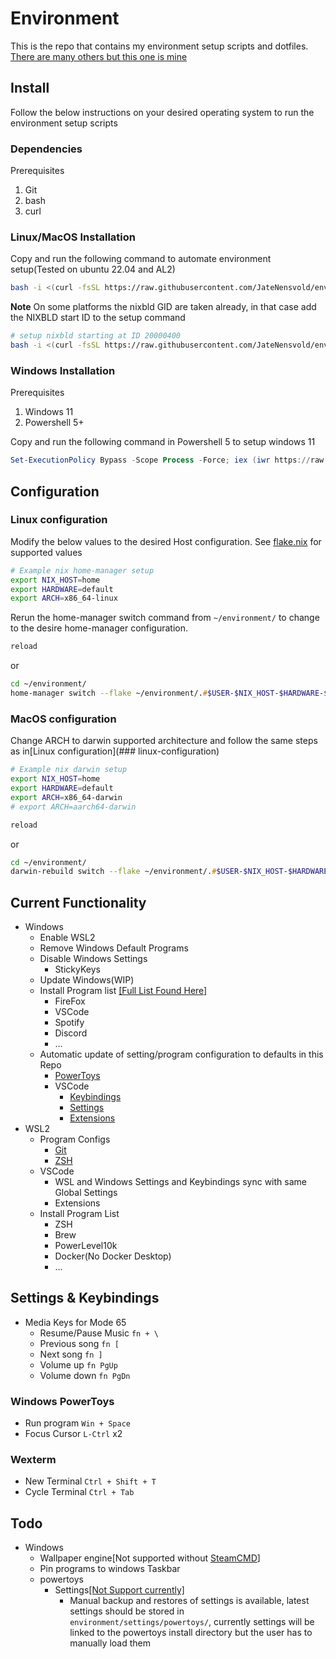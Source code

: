 # Environment

This is the repo that contains my environment setup scripts and dotfiles.
[There are many others but this one is mine](https://github.com/andremedeiros/dotfiles/tree/20779ba9cb5c88a21e98a7a49ac9cb0d3e5868c6)

## Install

Follow the below instructions on your desired operating system to run the environment
setup scripts

### Dependencies

Prerequisites

1. Git
1. bash
1. curl

### Linux/MacOS Installation

Copy and run the following command to automate environment setup(Tested on ubuntu 22.04 and AL2)

```bash
bash -i <(curl -fsSL https://raw.githubusercontent.com/JateNensvold/environment/master/scripts/ubuntu/install.sh) setup
```

**Note**
On some platforms the nixbld GID are taken already, in that case add the NIXBLD start ID to the setup command

```bash
# setup nixbld starting at ID 20000400
bash -i <(curl -fsSL https://raw.githubusercontent.com/JateNensvold/environment/master/scripts/ubuntu/install.sh) setup 20000400

```

### Windows Installation

Prerequisites

1. Windows 11
1. Powershell 5+

Copy and run the following command in Powershell 5 to setup windows 11

```ps1
Set-ExecutionPolicy Bypass -Scope Process -Force; iex (iwr https://raw.githubusercontent.com/JateNensvold/environment/master/windows-install.ps1 -Headers @{"Cache-Control" = "no-cache" }).Content
```

## Configuration

### Linux configuration

Modify the below values to the desired Host configuration. See [flake.nix](./flake.nix) for supported values

```zsh
# Example nix home-manager setup
export NIX_HOST=home
export HARDWARE=default
export ARCH=x86_64-linux
```

Rerun the home-manager switch command from `~/environment/` to change to the desire home-manager configuration.

```zsh
reload
```

or

```zsh
cd ~/environment/
home-manager switch --flake ~/environment/.#$USER-$NIX_HOST-$HARDWARE-$ARCH -b hm-backup
```

### MacOS configuration

Change ARCH to darwin supported architecture and follow the same steps as in[Linux configuration](### linux-configuration)

```zsh
# Example nix darwin setup
export NIX_HOST=home
export HARDWARE=default
export ARCH=x86_64-darwin
# export ARCH=aarch64-darwin
```

```zsh
reload
```

or

```zsh
cd ~/environment/
darwin-rebuild switch --flake ~/environment/.#$USER-$NIX_HOST-$HARDWARE-$ARCH -b hm-backup
```

## Current Functionality

- Windows
  - Enable WSL2
  - Remove Windows Default Programs
  - Disable Windows Settings
    - StickyKeys
  - Update Windows(WIP)
  - Install Program list [[Full List Found Here]](scripts/windows/windows-tools.json)
    - FireFox
    - VSCode
    - Spotify
    - Discord
    - ...
  - Automatic update of setting/program configuration to defaults in this Repo
    - [PowerToys](settings/powertoys/settings.ptb)
    - VSCode
      - [Keybindings](settings/vscode/keybindings.json)
      - [Settings](settings/vscode/settings.json)
      - [Extensions](settings/vscode/global-extensions.json)
- WSL2
  - Program Configs
    - [Git](settings/dotfile_settings/.gitconfig)
    - [ZSH](settings/dotfile_settings/.zhrc)
  - VSCode
    - WSL and Windows Settings and Keybindings sync with same Global Settings
    - Extensions
  - Install Program List
    - ZSH
    - Brew
    - PowerLevel10k
    - Docker(No Docker Desktop)
    - ...

## Settings & Keybindings

- Media Keys for Mode 65
  - Resume/Pause Music `fn + \`
  - Previous song `fn [`
  - Next song `fn ]`
  - Volume up `fn PgUp`
  - Volume down `fn PgDn`

### Windows PowerToys

- Run program
    `Win + Space`
- Focus Cursor
    `L-Ctrl` x2

### Wexterm

- New Terminal
    `Ctrl + Shift + T`
- Cycle Terminal
    `Ctrl + Tab`

## Todo

- Windows
  - Wallpaper engine[Not supported without [SteamCMD](https://www.digitalcitizen.life/steam-cmd-windows/)]
  - Pin programs to windows Taskbar
  - powertoys
    - Settings[[Not Support currently]](https://github.com/microsoft/PowerToys/issues/4649)
      - Manual backup and restores of settings is available, latest settings should be
            stored in `environment/settings/powertoys/`, currently settings will be linked to the
            powertoys install directory but the user has to manually load them
